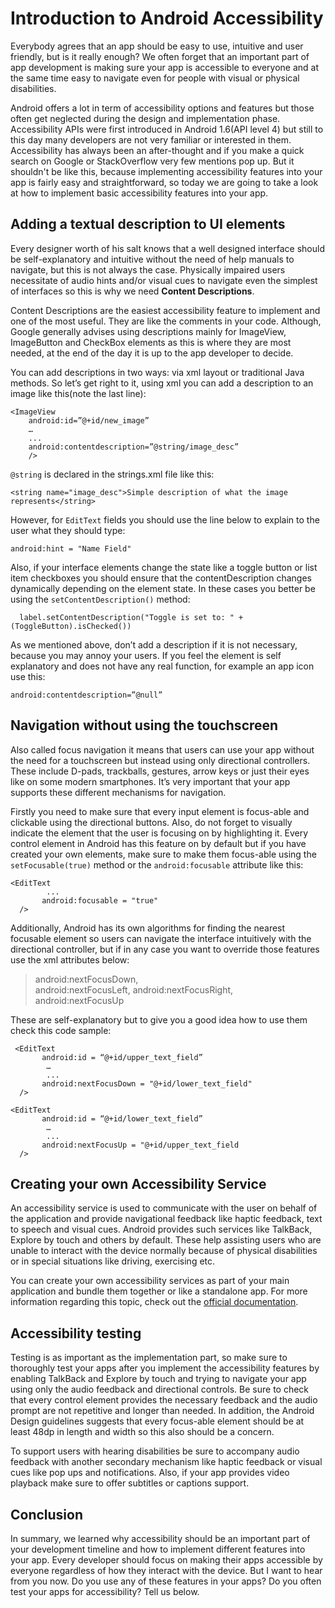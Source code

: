 Introduction to Android Accessibility
=========================

Everybody agrees that an app should be easy to use, intuitive and user friendly, but is it really enough? We often forget that an important part of app development is making sure your app is accessible to everyone and at the same time easy to navigate even for people with visual or physical disabilities. 

Android offers a lot in term of accessibility options and features but those often get neglected during the design and implementation phase. Accessibility APIs were first introduced in Android 1.6(API level 4) but still to this day many developers are not very familiar or interested in them. Accessibility has always been an after-thought and if you make a quick search on Google or StackOverflow very few mentions pop up. But it shouldn't be like this, because implementing accessibility features into your app is fairly easy and straightforward, so today we are going to take a look at how to implement basic accessibility features into your app. 

Adding a textual description to UI elements
---------------------------------------------

Every designer worth of his salt knows that a well designed interface should be self-explanatory and intuitive without the need of help manuals to navigate, but this is not always the case.
Physically impaired users necessitate of audio hints and/or visual cues to navigate even the simplest of interfaces so this is why we need **Content Descriptions**.

Content Descriptions are the easiest accessibility feature to implement and one of the most useful. They are like the comments in your code. Although, Google generally advises using descriptions mainly for ImageView, ImageButton and CheckBox elements as this is where they are most needed, at the end of the day it is up to the app developer to decide.

You can add descriptions in two ways: via xml layout or traditional Java methods.
So let’s get right to it, using xml you can add a description to an image like this(note the last line):

    <ImageView
    	android:id=”@+id/new_image”
    	…
    	...
    	android:contentdescription=”@string/image_desc”
    	/>



`@string` is declared in the strings.xml file like this:

    <string name="image_desc">Simple description of what the image represents</string>

However, for `EditText` fields you should use the line below to explain to the user what they should type:

    android:hint = "Name Field"


Also, if your interface elements change the state like a toggle button or list item checkboxes you should ensure that the contentDescription changes dynamically depending on the element state.
In these cases you better be using the `setContentDescription()` method:

  
 

      label.setContentDescription("Toggle is set to: " +  (ToggleButton).isChecked())

  

As we mentioned above, don’t add a description if it is not necessary, because you may annoy your users. If you feel the element is self explanatory and does not have any real function, for example an app icon use this:

    android:contentdescription=”@null”

Navigation without using the touchscreen
-----------------------------------------------------

Also called focus navigation it means that users can use your app without the need for a touchscreen but instead using only directional controllers. These include D-pads, trackballs, gestures, arrow keys or just their eyes like on some modern smartphones. It’s very important that your app supports these different mechanisms for navigation.


Firstly you need to make sure that every input element is focus-able and clickable using the directional buttons. Also, do not forget to visually indicate the element that the user is focusing on by highlighting it. Every control element in Android has this feature on by default but if you have created your own elements, make sure to make them focus-able using the `setFocusable(true)` method or the `android:focusable` attribute like this:

    <EditText
            ...
           android:focusable = "true"
      />



Additionally,  Android has its own algorithms for finding the nearest focusable element so users can navigate the interface intuitively with the directional controller, but if in any case you want to override those features use the xml attributes below:

> android:nextFocusDown,  
> android:nextFocusLeft, 
> android:nextFocusRight,  
> android:nextFocusUp

These are self-explanatory but to give you a good idea how to use them check this code sample:

     <EditText
           android:id = “@+id/upper_text_field”
            …
            ...
           android:nextFocusDown = "@+id/lower_text_field"
      />
    
    <EditText
           android:id = “@+id/lower_text_field”
            …
            ...
           android:nextFocusUp = "@+id/upper_text_field
      />


Creating your own Accessibility Service
---------------------------------------------

An accessibility service is used to communicate with the user on behalf of the application and provide navigational feedback like haptic feedback, text to speech and visual cues. Android provides such services like TalkBack, Explore by touch and others by default. These help assisting users who are unable to interact with the device normally because of physical disabilities or in special situations like driving, exercising etc.

You can create your own accessibility services as part of your main application and bundle them together or like a standalone app. For more information regarding this topic, check out the [official documentation](http://developer.android.com/training/accessibility/service.html).


Accessibility testing
------------------------

Testing is as important as the implementation part, so make sure to thoroughly test your apps after you implement the accessibility features by enabling TalkBack and Explore by touch and trying to navigate your app using only the audio feedback and directional controls.
Be sure to check that every control element provides the necessary feedback and the audio prompt are not repetitive and longer than needed. In addition, the Android Design guidelines suggests that every focus-able element should be at least 48dp in length and width so this also should be a concern.

To support users with hearing disabilities be sure to accompany audio feedback with another secondary mechanism like haptic feedback or visual cues like pop ups and notifications.
Also, if your app provides video playback make sure to offer subtitles or captions support.


Conclusion
--------------

In summary, we learned why accessibility should be an important part of your development timeline and how to implement different features into your app. Every developer should focus on making their apps accessible by everyone regardless of how they interact with the device.
But I want to hear from you now. Do you use any of these features in your apps? Do you often test your apps for accessibility? Tell us below.
